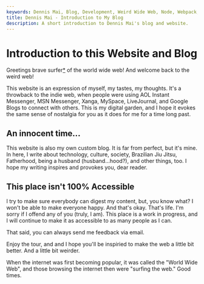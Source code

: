 ```yaml
---
keywords: Dennis Mai, Blog, Development, Weird Wide Web, Node, Webpack, EJS, Vanilla JS, Lean Web, JAMstack
title: Dennis Mai - Introduction to My Blog
description: A short introduction to Dennis Mai's blog and website.
---
```


# Introduction to this Website and Blog

Greetings brave surfer[*](#note1) of the world wide web! And welcome back to the weird web!

This website is an expression of myself, my tastes, my thoughts. It's a throwback to the indie web, when people were using AOL Instant Messenger, MSN Messenger, Xanga, MySpace, LiveJournal, and Google Blogs to connect with others. This is my digital garden, and I hope it evokes the same sense of nostalgia for you as it does for me for a time long past.

## An innocent time...

This website is also my own custom blog. It is far from perfect, but it's mine. In here, I write about technology, culture, society, Brazilian Jiu Jitsu, Fatherhood, being a husband (husband...hood?), and other things, too. I hope my writing inspires and provokes you, dear reader.

## This place isn't 100% Accessible

I try to make sure everybody can digest my content, but, you know what? I won't be able to make everyone happy. And that's okay. That's life. I'm sorry if I offend any of you (truly, I am). This place is a work in progress, and I will continue to make it as accessible to as many people as I can.

That said, you can always send me feedback via email.

Enjoy the tour, and and I hope you'll be inspiried to make the web a little bit better. And a little bit weirder.

<a name=note1 ></a> When the internet was first becoming popular, it was called the "World Wide Web", and those browsing the internet then were "surfing the web." Good times.